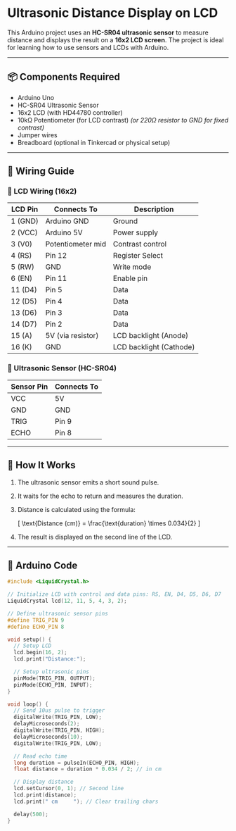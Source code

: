 # Ultrasonic Distance Display on LCD

This Arduino project uses an **HC-SR04 ultrasonic sensor** to measure distance and displays the result on a **16x2 LCD screen**. The project is ideal for learning how to use sensors and LCDs with Arduino.

---

## 📦 Components Required

- Arduino Uno
- HC-SR04 Ultrasonic Sensor
- 16x2 LCD (with HD44780 controller)
- 10kΩ Potentiometer (for LCD contrast) *(or 220Ω resistor to GND for fixed contrast)*
- Jumper wires
- Breadboard (optional in Tinkercad or physical setup)

---

## 🔌 Wiring Guide

### 🔹 LCD Wiring (16x2)

| LCD Pin | Connects To       | Description                  |
|---------|-------------------|------------------------------|
| 1 (GND) | Arduino GND       | Ground                       |
| 2 (VCC) | Arduino 5V        | Power supply                 |
| 3 (V0)  | Potentiometer mid | Contrast control             |
| 4 (RS)  | Pin 12            | Register Select              |
| 5 (RW)  | GND               | Write mode                   |
| 6 (EN)  | Pin 11            | Enable pin                   |
| 11 (D4) | Pin 5             | Data                         |
| 12 (D5) | Pin 4             | Data                         |
| 13 (D6) | Pin 3             | Data                         |
| 14 (D7) | Pin 2             | Data                         |
| 15 (A)  | 5V (via resistor) | LCD backlight (Anode)        |
| 16 (K)  | GND               | LCD backlight (Cathode)      |

### 🔹 Ultrasonic Sensor (HC-SR04)

| Sensor Pin | Connects To |
|------------|-------------|
| VCC        | 5V          |
| GND        | GND         |
| TRIG       | Pin 9       |
| ECHO       | Pin 8       |

---

## 🧠 How It Works

1. The ultrasonic sensor emits a short sound pulse.
2. It waits for the echo to return and measures the duration.
3. Distance is calculated using the formula:

   \[
   \text{Distance (cm)} = \frac{\text{duration} \times 0.034}{2}
   \]

4. The result is displayed on the second line of the LCD.

---

## 🧾 Arduino Code

```cpp
#include <LiquidCrystal.h>

// Initialize LCD with control and data pins: RS, EN, D4, D5, D6, D7
LiquidCrystal lcd(12, 11, 5, 4, 3, 2);

// Define ultrasonic sensor pins
#define TRIG_PIN 9
#define ECHO_PIN 8

void setup() {
  // Setup LCD
  lcd.begin(16, 2);
  lcd.print("Distance:");

  // Setup ultrasonic pins
  pinMode(TRIG_PIN, OUTPUT);
  pinMode(ECHO_PIN, INPUT);
}

void loop() {
  // Send 10us pulse to trigger
  digitalWrite(TRIG_PIN, LOW);
  delayMicroseconds(2);
  digitalWrite(TRIG_PIN, HIGH);
  delayMicroseconds(10);
  digitalWrite(TRIG_PIN, LOW);

  // Read echo time
  long duration = pulseIn(ECHO_PIN, HIGH);
  float distance = duration * 0.034 / 2; // in cm

  // Display distance
  lcd.setCursor(0, 1); // Second line
  lcd.print(distance);
  lcd.print(" cm     "); // Clear trailing chars

  delay(500);
}
